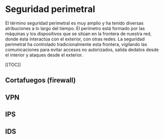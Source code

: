 # Seguridad perimetral

El  término  seguridad  perimetral  es  muy  amplio  y  ha  tenido  diversas  atribuciones  a  lo  largo del tiempo. El perímetro está formado por
las máquinas y los dispositivos que se sitúan en la frontera de nuestra red, donde ésta interactúa con el exterior, con otras redes. La seguridad
perimetral  ha  controlado  tradicionalmente  esta  frontera,  vigilando  las  comunicaciones  para evitar accesos no autorizados, salida dedatos desde
el interior y ataques desde el exterior.

[[TOC]]


## Cortafuegos (firewall)


## VPN


## IPS


## IDS




